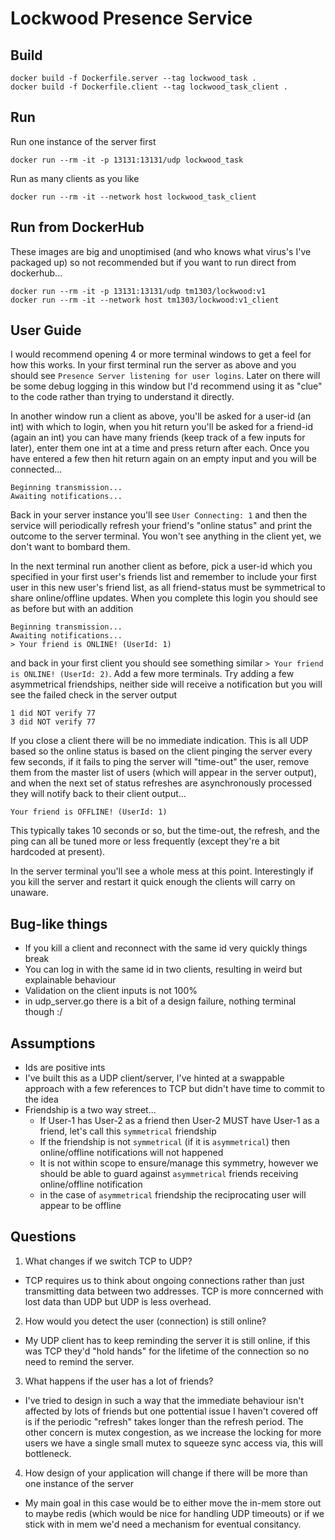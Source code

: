 # Lockwood Presence Service
 
## Build
 
```
docker build -f Dockerfile.server --tag lockwood_task .
docker build -f Dockerfile.client --tag lockwood_task_client .
```
 
## Run
 
Run one instance of the server first
```
docker run --rm -it -p 13131:13131/udp lockwood_task
```
Run as many clients as you like
```
docker run --rm -it --network host lockwood_task_client
```

## Run from DockerHub

These images are big and unoptimised (and who knows what virus's I've packaged up) so not recommended but if you want to run direct from dockerhub...
```
docker run --rm -it -p 13131:13131/udp tm1303/lockwood:v1
docker run --rm -it --network host tm1303/lockwood:v1_client
```
 
## User Guide
I would recommend opening 4 or more terminal windows to get a feel for how this works. In your first terminal run the server as above and you should see `Presence Server listening for user logins`. Later on there will be some debug logging in this window but I'd recommend using it as "clue" to the code rather than trying to understand it directly.
 
In another window run a client as above, you'll be asked for a user-id (an int) with which to login, when you hit return you'll be asked for a friend-id (again an int) you can have many friends (keep track of a few inputs for later), enter them one int at a time and press return after each. Once you have entered a few then hit return again on an empty input and you will be connected...
```
Beginning transmission...
Awaiting notifications...
```
Back in your server instance you'll see `User Connecting: 1` and then the service will periodically refresh your friend's "online status" and print the outcome to the server terminal. You won't see anything in the client yet, we don't want to bombard them.
 
In the next terminal run another client as before, pick a user-id which you specified in your first user's friends list and remember to include your first user in this new user's friend list, as all friend-status must be symmetrical to share online/offline updates. When you complete this login you should see as before but with an addition
```
Beginning transmission...
Awaiting notifications...
> Your friend is ONLINE! (UserId: 1)
```
and back in your first client you should see something similar `> Your friend is ONLINE! (UserId: 2)`. Add a few more terminals. Try adding a few asymmetrical friendships, neither side will receive a notification but you will see the failed check in the server output
```
1 did NOT verify 77
3 did NOT verify 77
```
If you close a client there will be no immediate indication. This is all UDP based so the online status is based on the client pinging the server every few seconds, if it fails to ping the server will "time-out" the user, remove them from the master list of users (which will appear in the server output), and when the next set of status refreshes are asynchronously processed they will notify back to their client output...
```
Your friend is OFFLINE! (UserId: 1)
```
This typically takes 10 seconds or so, but the time-out, the refresh, and the ping can all be tuned more or less frequently (except they're a bit hardcoded at present).
 
In the server terminal you'll see a whole mess at this point. Interestingly if you kill the server and restart it quick enough the clients will carry on unaware.
 
## Bug-like things
* If you kill a client and reconnect with the same id very quickly things break
* You can log in with the same id in two clients, resulting in weird but explainable behaviour
* Validation on the client inputs is not 100%
* in udp_server.go there is a bit of a design failure, nothing terminal though :/
 
## Assumptions
* Ids are positive ints
* I've built this as a UDP client/server, I've hinted at a swappable approach with a few references to TCP but didn't have time to commit to the idea
* Friendship is a two way street...
  * If User-1 has User-2 as a friend then User-2 MUST have User-1 as a friend, let's call this `symmetrical` friendship
  * If the friendship is not `symmetrical` (if it is `asymmetrical`) then online/offline notifications will not happened
  * It is not within scope to ensure/manage this symmetry, however we should be able to guard against `asymmetrical` friends receiving online/offline notification
  * in the case of `asymmetrical` friendship the reciprocating user will appear to be offline
 
## Questions
1. What changes if we switch TCP to UDP?
* TCP requires us to think about ongoing connections rather than just transmitting data between two addresses. TCP is more conncerned with lost data than UDP but UDP is less overhead. 
2. How would you detect the user (connection) is still online?
* My UDP client has to keep reminding the server it is still online, if this was TCP they'd "hold hands" for the lifetime of the connection so no need to remind the server.
3. What happens if the user has a lot of friends?
* I've tried to design in such a way that the immediate behaviour isn't affected by lots of friends but one pottential issue I haven't covered off is if the periodic "refresh" takes longer than the refresh period. The other concern is mutex congestion, as we increase the locking for more users we have a single small mutex to squeeze sync access via, this will bottleneck.
4. How design of your application will change if there will be more than one instance of the server
* My main goal in this case would be to either move the in-mem store out to maybe redis (which would be nice for handling UDP timeouts) or if we stick with in mem we'd need a mechanism for eventual consitancy.
 

